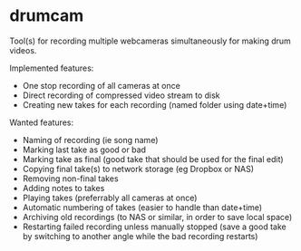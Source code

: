 # drumcam
Tool(s) for recording multiple webcameras simultaneously for making drum videos.

Implemented features:
* One stop recording of all cameras at once
* Direct recording of compressed video stream to disk
* Creating new takes for each recording (named folder using date+time)

Wanted features:
* Naming of recording (ie song name)
* Marking last take as good or bad
* Marking take as final (good take that should be used for the final edit)
* Copying final take(s) to network storage (eg Dropbox or NAS)
* Removing non-final takes
* Adding notes to takes
* Playing takes (preferrably all cameras at once)
* Automatic numbering of takes (easier to handle than date+time)
* Archiving old recordings (to NAS or similar, in order to save local space)
* Restarting failed recording unless manually stopped (save a good take by switching to another angle while the bad recording restarts)
